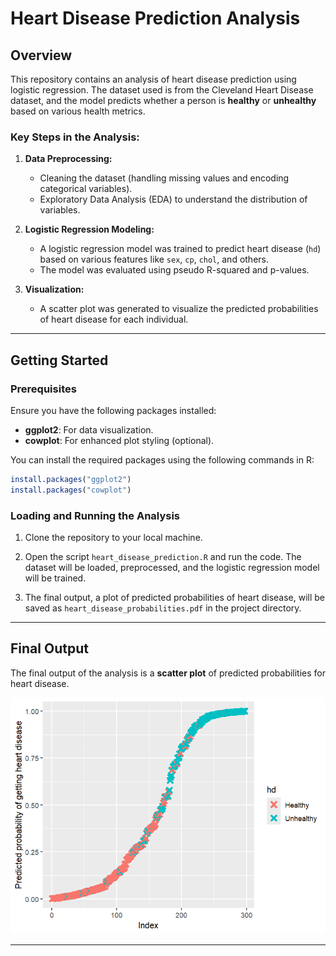 # Heart Disease Prediction Analysis

## Overview
This repository contains an analysis of heart disease prediction using logistic regression. The dataset used is from the Cleveland Heart Disease dataset, and the model predicts whether a person is **healthy** or **unhealthy** based on various health metrics.

### Key Steps in the Analysis:
1. **Data Preprocessing:**
   - Cleaning the dataset (handling missing values and encoding categorical variables).
   - Exploratory Data Analysis (EDA) to understand the distribution of variables.
   
2. **Logistic Regression Modeling:**
   - A logistic regression model was trained to predict heart disease (`hd`) based on various features like `sex`, `cp`, `chol`, and others.
   - The model was evaluated using pseudo R-squared and p-values.

3. **Visualization:**
   - A scatter plot was generated to visualize the predicted probabilities of heart disease for each individual.

---

## Getting Started

### Prerequisites

Ensure you have the following packages installed:

- **ggplot2**: For data visualization.
- **cowplot**: For enhanced plot styling (optional).

You can install the required packages using the following commands in R:

```r
install.packages("ggplot2")
install.packages("cowplot")
```

### Loading and Running the Analysis

1. Clone the repository to your local machine.

2. Open the script `heart_disease_prediction.R` and run the code. The dataset will be loaded, preprocessed, and the logistic regression model will be trained.

3. The final output, a plot of predicted probabilities of heart disease, will be saved as `heart_disease_probabilities.pdf` in the project directory.

---

## Final Output

The final output of the analysis is a **scatter plot** of predicted probabilities for heart disease.

![Heart Disease Prediction Plot](Logistic%20regression.png)

---
